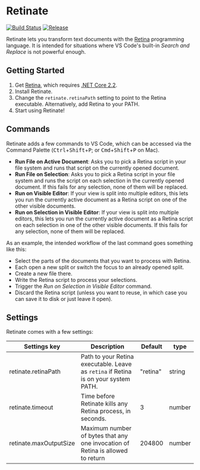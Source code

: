 # Retinate

[![Build Status](https://dev.azure.com/m-ender/Retinate/_apis/build/status/m-ender.vscode-retinate?branchName=master)](https://dev.azure.com/m-ender/Retinate/_build/latest?definitionId=1&branchName=master)
[![Release](https://img.shields.io/github/release/m-ender/vscode-retinate.svg)](https://github.com/m-ender/vscode-retinate/releases)

Retinate lets you transform text documents with the [Retina](https://github.com/m-ender/retina) programming language. It is intended for situations where VS Code's built-in *Search and Replace* is not powerful enough.

## Getting Started

1. Get [Retina](https://github.com/m-ender/retina), which requires [.NET Core 2.2](https://dotnet.microsoft.com/download/dotnet-core).
2. Install Retinate.
3. Change the `retinate.retinaPath` setting to point to the Retina executable. Alternatively, add Retina to your PATH.
4. Start using Retinate!

## Commands

Retinate adds a few commands to VS Code, which can be accessed via the Command Palette (<kbd>Ctrl</kbd>+<kbd>Shift</kbd>+<kbd>P</kbd>; or <kbd>Cmd</kbd>+<kbd>Shift</kbd>+<kbd>P</kbd> on Mac).

- **Run File on Active Document**: Asks you to pick a Retina script in your file system and runs that script on the currently opened document.
- **Run File on Selection**: Asks you to pick a Retina script in your file system and runs the script on each selection in the currently opened document. If this fails for any selection, none of them will be replaced.
- **Run on Visible Editor**: If your view is split into multiple editors, this lets you run the currently active document as a Retina script on one of the other visible documents.
- **Run on Selection in Visible Editor**: If your view is split into multiple editors, this lets you run the currently active document as a Retina script on each selection in one of the other visible documents. If this fails for any selection, none of them will be replaced.

As an example, the intended workflow of the last command goes something like this:

- Select the parts of the documents that you want to process with Retina.
- Each open a new split or switch the focus to an already opened split.
- Create a new file there.
- Write the Retina script to process your selections.
- Trigger the *Run on Selection in Visible Editor* command.
- Discard the Retina script (unless you want to reuse, in which case you can save it to disk or just leave it open).

## Settings

Retinate comes with a few settings:

| Settings key           | Description                                                                         | Default  | type   |
|------------------------|-------------------------------------------------------------------------------------|----------|--------|
| retinate.retinaPath    | Path to your Retina executable. Leave as `retina` if Retina is on your system PATH. | "retina" | string |
| retinate.timeout       | Time before Retinate kills any Retina process, in seconds.                          | 3        | number |
| retinate.maxOutputSize | Maximum number of bytes that any one invocation of Retina is allowed to return      | 204800   | number |